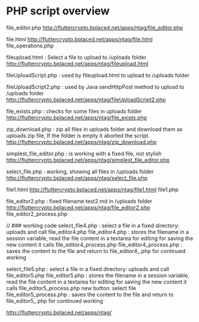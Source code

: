 # PHP script overview

file_editor.php
http://fluttercrypto.bplaced.net/apps/ntag/file_editor.php

file.html
http://fluttercrypto.bplaced.net/apps/ntag/file.html
file_operations.php



fileupload.html : Select a file to upload to /uploads folder
http://fluttercrypto.bplaced.net/apps/ntag/fileupload.html

fileUploadScript.php : used by fileupload.html to upload to /uploads folder


fileUploadScript2.php : used by Java sendHttpPost method to upload to /uploads folder
http://fluttercrypto.bplaced.net/apps/ntag/fileUploadScript2.php


file_exists.php : checks for some files in uploads folder
http://fluttercrypto.bplaced.net/apps/ntag/file_exists.php

zip_download.php : zip all files in uploads folder and download them as uploads.zip file,
If the folder is empty it aborted the script.
http://fluttercrypto.bplaced.net/apps/ntag/zip_download.php

simplest_file_editor.php : is working with a fixed file, not stylish
http://fluttercrypto.bplaced.net/apps/ntag/simplest_file_editor.php

select_file.php : working, showing all files in /uploads folder
http://fluttercrypto.bplaced.net/apps/ntag/select_file.php

file1.html
http://fluttercrypto.bplaced.net/apps/ntag/file1.html
file1.php

file_editor2.php : fixed filename test2.md in /uploads folder
http://fluttercrypto.bplaced.net/apps/ntag/file_editor2.php
file_editor2_process.php

// ### working code
select_file4.php : select a file in a fixed directory: uploads and call file_editor4.php
file_editor4.php : stores the filename in a session variable, read the file content in a textarea for editing
                   for saving the new content it calls file_editor4_process.php 
file_editor4_process.php : saves the content to the file and return to file_editor4_.php for continued working

select_file5.php : select a file in a fixed directory: uploads and call file_editor5.php
file_editor5.php : stores the filename in a session variable, read the file content in a textarea for editing
                   for saving the new content it calls file_editor5_process.php
                   new button: select file
file_editor5_process.php : saves the content to the file and return to file_editor5_.php for continued working




http://fluttercrypto.bplaced.net/apps/ntag/

